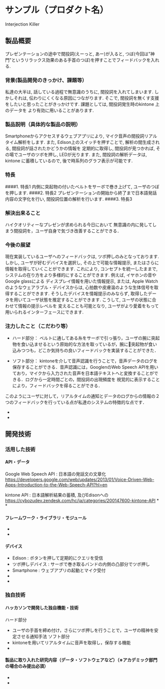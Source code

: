 # サンプル（プロダクト名）
Interjection Killer

## 製品概要
プレゼンテーションの途中で間投詞(えーっと, あー)が入ると,
つぼ(今回は"神門"というリラックス効果のある手首のつぼ)を押すことでフィードバックを入れる.
### 背景(製品開発のきっかけ、課題等）
私達の大半は, 話している過程で無意識のうちに,
間投詞を入れてしまいます.
しかしそれは, 伝わりにくくなる原因につながります.
そこで, 間投詞を無くす支援をしたいと思ったことがきっかけです.
課題としては, 間投詞発生時のkintone 上のデータを
より有効に用いることがあります.
### 製品説明（具体的な製品の説明）
Smartphoneからアクセスするウェブアプリにより,
マイク音声の間投詞リアルタイム解析をします.
また, Edison上のスイッチを押すことで,
解析の間生成される, 間投詞が話されたかどうかの情報を
定期的に取得し, 間投詞が見つかれば,
その場でユーザのツボを押し, LEDが光ります.
また, 間投詞の解析データは,
kintone に蓄積しているので, 後で時系列のグラフ表示が可能です.
### 特長
####1. 特長1
内側に突起物の付いたベルトをサーボで巻き上げて, ユーザのつぼを押します.
####2. 特長2
プレゼンテーションの開始から終了まで日本語発話内容の文字化を行い,
間投詞位置の解析を行います.
####3. 特長3

### 解決出来ること
ハイクオリティーなプレゼンが求められる今日において
無意識の内に発してしまう間投詞を，ユーザ自身で気づき改善することができる．

### 今後の展望
現在実装しているユーザへのフィードバックは,
ツボ押しのみとなっております.
しかし, ユーザが好むデバイスを選択し,
その上で可能な情報提示, またはさらに情報を取得していくことができます.
これにより, コンセプトを統一したままで,
システムの在り方をより多様的にすることができます.
例えば, イヤホンの音やGoogle glassによる
ディスプレイ情報を用いた情報提示,
または, Apple Watchのようなウェアラブル・デバイスからは,
心拍数や皮膚温のような生体信号を取得することができます.
そうしたデバイスを情報提示のみならず,
取得したデータを用いてユーザ状態を推定することができます.
こうして, ユーザの状態に合わせて情報の提示レベルを
変えることも可能となり,
ユーザがより愛着をもって用いられるインターフェースにできます.

### 注力したこと（こだわり等）
* ハード部分：
ベルトに通してある糸をサーボで引っ張り，ユーザの腕に突起物を食い込ませるという原始的な方法を取っているが，腕に突起物が食い込みつつも，どこか気持ちの良いフィードバックを実装することができた．

* ソフト部分：
kintoneを介して音声認識を行うことで，音声データのログを保存することができる．音声認識には，GooglenのWeb Speech APIを用いており，マイクから入力された音声を日本語テキストへと変換することができる．ログから一定時間ごとの，間投詞の出現頻度を
視覚的に表示することにより，フィードバックを得ることができる．


このようにユーザに対して，リアルタイムの通知とデータのログからの情報の２つのフィードバックを行っている点が私達のシステムの特徴的な点です．

*
*

## 開発技術
### 活用した技術
#### API・データ
Google Web Speech API : 日本語の発話文の文章化
https://developers.google.com/web/updates/2013/01/Voice-Driven-Web-Apps-Introduction-to-the-Web-Speech-API?hl=en

kintone API : 日本語解析結果の蓄積, 及びEdisonへの
https://cybozudev.zendesk.com/hc/ja/categories/200147600-kintone-API
*
*
#### フレームワーク・ライブラリ・モジュール
*
*
#### デバイス
* Edison : ボタンを押して定期的にクエリを受信
* ツボ押しデバイス : サーボで巻き取るバンドの内側の凸部分でツボ押し
* Smartphone : ウェブアプリの起動とマイク受付
*
*

### 独自技術
#### ハッカソンで開発した独自機能・技術
ハード部分
* ユーザの手首を締め付け，さらにツボ押しを行うことで，ユーザの精神を安定させる通知手法
ソフト部分
* kintoneを用いてリアルタイムに音声を取得し，保存する機能
*
#### 製品に取り入れた研究内容（データ・ソフトウェアなど）（※アカデミック部門の場合のみ提出必須）
*
*
